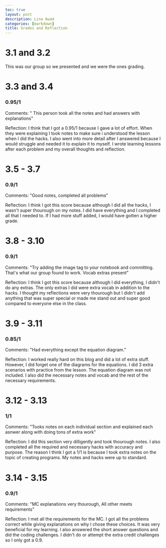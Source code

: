 ```yaml
---
toc: true
layout: post
description: Lina Awad
categories: [markdown]
title: Grades and Reflection
---
```


# 3.1 and 3.2

This was our group so we presented and we were the ones grading.

# 3.3 and 3.4

### 0.95/1

Comments: " This person took all the notes and had answers with explanations"

Reflection: I think that I got a 0.95/1 because I gave a lot of effort. When they were explaining I took notes to make sure i understood the lesson when I did the hacks. I also went into more detail after I answered because I would struggle and needed it to explain it to myself. I wrote learning lessons after each problem and my overall thoughts and reflection. 

# 3.5 - 3.7

### 0.9/1

Comments: "Good notes, completed all problems"

Reflection: I think I got this score because although I did all the hacks, I wasn't super thourough on my notes. I did have everything and I completed all that I needed to. If I had more stuff added, I would have gotten a higher grade.

# 3.8 - 3.10

### 0.9/1

Comments: "Try adding the image tag to your notebook and committing. That's what our group found to work. Vocab extras present"

Reflection: I think I got this score because although I did everything, I didn't do any extras. The only extras I did were extra vocab in addition to the hacks. I thought my reflections were very thourough but I didn't add anything that was super special or made me stand out and super good compared to everyone else in the class. 

# 3.9 - 3.11

### 0.85/1

Comments: "Had everything except the equation diagram."

Reflection: I worked really hard on this blog and did a lot of extra stuff. However, I did forget one of the diagrams for the equations. I did 3 extra scenarios with practice from the lesson. The equation diagram was not included. I also did the necessary notes and vocab and the rest of the necessary requirements.

# 3.12 - 3.13

### 1/1

Comments: "Tooks notes on each individual section and explained each asnwer along with doing tons of extra work"

Reflection: I did this section very dilligently and took thourough notes. I also completed all the required and necessary hacks with accuracy and purpose. The reason I think I got a 1/1 is because I took extra notes on the topic of creating programs. My notes and hacks were up to standard.

# 3.14 - 3.15

### 0.9/1

Comments: "MC explanations very thourough, All other meets requirements"

Reflection: I met all the requirements for the MC. I got all the problems correct while giving explanations on why I chose these choices. It was very beneficial for my learning. I also answered the short answer questions and did the coding challenges. I didn't do or attempt the extra credit challenges so I only got a 0.9.